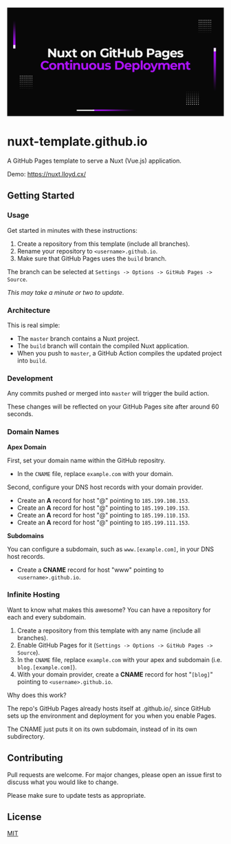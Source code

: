 ![Nuxt on GitHub Pages](Nuxt-GitHub-Pages.png)

# nuxt-template.github.io

A GitHub Pages template to serve a Nuxt (Vue.js) application.

Demo: https://nuxt.lloyd.cx/

## Getting Started

### Usage

Get started in minutes with these instructions:

1. Create a repository from this template (include all branches).
2. Rename your repository to `<username>.github.io`.
3. Make sure that GitHub Pages uses the `build` branch. 

The branch can be selected at `Settings -> Options -> GitHub Pages -> Source`.

*This may take a minute or two to update*.

### Architecture

This is real simple:

- The `master` branch contains a Nuxt project.
- The `build` branch will contain the compiled Nuxt application.
- When you push to `master`, a GitHub Action compiles the updated project into `build`.

### Development

Any commits pushed or merged into `master` will trigger the build action.

These changes will be reflected on your GitHub Pages site after around 60 seconds.

### Domain Names

**Apex Domain**

First, set your domain name within the GitHub repositry.

- In the `CNAME` file, replace `example.com` with your domain.

Second, configure your DNS host records with your domain provider.

- Create an **A** record for host "@" pointing to `185.199.108.153`.
- Create an **A** record for host "@" pointing to `185.199.109.153`.
- Create an **A** record for host "@" pointing to `185.199.110.153`.
- Create an **A** record for host "@" pointing to `185.199.111.153`.

**Subdomains**

You can configure a subdomain, such as `www.[example.com]`, in your DNS host records.

- Create a **CNAME** record for host "www" pointing to `<username>.github.io`.

### Infinite Hosting

Want to know what makes this awesome? You can have a repository for each and every subdomain.

1. Create a repository from this template with any name (include all branches).
2. Enable GitHub Pages for it (`Settings -> Options -> GitHub Pages -> Source`).
3. In the `CNAME` file, replace `example.com` with your apex and subdomain (i.e. `blog.[example.com]`).
4. With your domain provider, create a **CNAME** record for host "`[blog]`" pointing to `<username>.github.io`.

Why does this work? 

The repo's GitHub Pages already hosts itself at <username>.github.io/<repo>, since GitHub sets up the environment and deployment for you when you enable Pages.

The CNAME just puts it on its own subdomain, instead of in its own subdirectory.

## Contributing

Pull requests are welcome. For major changes, please open an issue first to discuss what you would like to change.

Please make sure to update tests as appropriate.

## License

[MIT](https://choosealicense.com/licenses/mit/)
